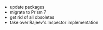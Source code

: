 - update packages
- migrate to Prism 7
- get rid of all obsoletes
- take over Rajeev's Inspector implementation
